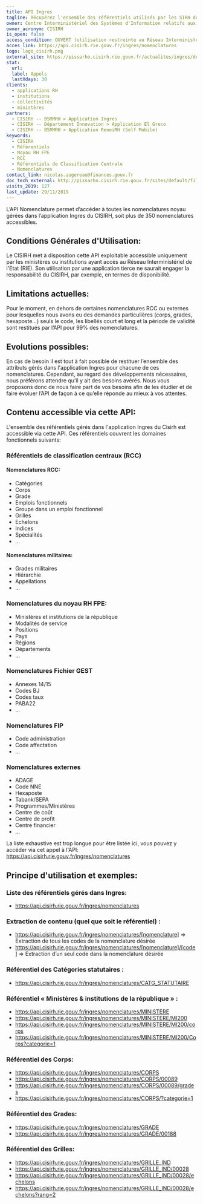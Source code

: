 ```yaml
---
title: API Ingres
tagline: Récupérez l'ensemble des référentiels utilisés par les SIRH de la Fonction Publique d'Etat
owner: Centre Interministériel des Systèmes d'Information relatifs aux Ressources Humaines
owner_acronym: CISIRH
is_open: false
access_condition: OUVERT (utilisation restreinte au Réseau Interministériel de l'Etat (RIE))
acces_link: https://api.cisirh.rie.gouv.fr/ingres/nomenclatures
logo: logo_cisirh.png
external_site: https://pissarho.cisirh.rie.gouv.fr/actualites/ingres/deploiement-de-deux-api-sur-lapplication-ingres
stat:
  url:
  label: Appels
  lastXdays: 30
clients:
  - applications RH
  - institutions
  - collectivités
  - ministères
partners:
  - CISIRH -- BSRMRH > Application Ingres
  - CISIRH -- Département Innovation > Application El Greco
  - CISIRH -- BSRMRH > Application RenoiRH (Self Mobile)
keywords:
  - CISIRH
  - Référentiels
  - Noyau RH FPE
  - RCC
  - Référentiels de Classification Centrale
  - Nomenclatures
contact_link: nicolas.augereau@finances.gouv.fr
doc_tech_external: http://pissarho.cisirh.rie.gouv.fr/sites/default/files/2019-10/INGRES-PIL-API%20Nomenclatures%20Ingres_%20%280_7%29.pptx
visits_2019: 127
last_update: 29/11/2019
---
```


L’API Nomenclature permet d’accéder à toutes les nomenclatures noyau gérées dans l’application Ingres du CISIRH, soit plus de 350 nomenclatures accessibles.

## Conditions Générales d'Utilisation:

Le CISIRH met à disposition cette API exploitable accessible uniquement par les ministères ou institutions ayant accès au Réseau Interministériel de l'Etat (RIE).
Son utilisation par une application tierce ne saurait engager la responsabilité du CISIRH, par exemple, en termes de disponibilité.

## Limitations actuelles:

Pour le moment, en dehors de certaines nomenclatures RCC ou externes pour lesquelles nous avons eu des demandes particulières (corps, grades, hexaposte…) seuls le code, les libellés court et long et la période de validité sont restitués par l’API pour 99% des nomenclatures.

## Evolutions possibles:

En cas de besoin il est tout à fait possible de restituer l’ensemble des attributs gérés dans l'application Ingres pour chacune de ces nomenclatures. Cependant, au regard des développements nécessaires, nous préférons attendre qu’il y ait des besoins avérés.
Nous vous proposons donc de nous faire part de vos besoins afin de les étudier et de faire évoluer l’API de façon à ce qu’elle réponde au mieux à vos attentes.

## Contenu accessible via cette API:

L'ensemble des référentiels gérés dans l'application Ingres du Cisirh est accessible via cette API.
Ces référentiels couvrent les domaines fonctionnels suivants:

### Référentiels de classification centraux (RCC)

#### Nomenclatures RCC:

- Catégories
- Corps
- Grade
- Emplois fonctionnels
- Groupe dans un emploi fonctionnel
- Grilles
- Echelons
- Indices
- Spécialités
- ...

#### Nomenclatures militaires:

- Grades militaires
- Hiérarchie
- Appellations
- ...

### Nomenclatures du noyau RH FPE:

- Ministères et institutions de la république
- Modalités de service
- Positions
- Pays
- Régions
- Départements
- ...

### Nomenclatures Fichier GEST

- Annexes 14/15
- Codes BJ
- Codes taux
- PABA22
- ...

### Nomenclatures FIP

- Code administration
- Code affectation
- ...

### Nomenclatures externes

- ADAGE
- Code NNE
- Hexaposte
- Tabank/SEPA
- Programmes/Ministères
- Centre de coût
- Centre de profit
- Centre financier
- ...

La liste exhaustive est trop longue pour être listée ici, vous pouvez y accéder via cet appel à l'API:
https://api.cisirh.rie.gouv.fr/ingres/nomenclatures

## Principe d'utilisation et exemples:

### Liste des référentiels gérés dans Ingres:

- https://api.cisirh.rie.gouv.fr/ingres/nomenclatures

### Extraction de contenu (quel que soit le référentiel) :

- https://api.cisirh.rie.gouv.fr/ingres/nomenclatures/[nomenclature] => Extraction de tous les codes de la nomenclature désirée
- https://api.cisirh.rie.gouv.fr/ingres/nomenclatures/[nomenclature]/[code] => Extraction d’un seul code dans la nomenclature désirée

### Référentiel des Catégories statutaires :

- https://api.cisirh.rie.gouv.fr/ingres/nomenclatures/CATG_STATUTAIRE

### Référentiel « Ministères & institutions de la république » :

- https://api.cisirh.rie.gouv.fr/ingres/nomenclatures/MINISTERE
- https://api.cisirh.rie.gouv.fr/ingres/nomenclatures/MINISTERE/MI200
- https://api.cisirh.rie.gouv.fr/ingres/nomenclatures/MINISTERE/MI200/corps
- https://api.cisirh.rie.gouv.fr/ingres/nomenclatures/MINISTERE/MI200/Corps?categorie=1

### Référentiel des Corps:

- https://api.cisirh.rie.gouv.fr/ingres/nomenclatures/CORPS
- https://api.cisirh.rie.gouv.fr/ingres/nomenclatures/CORPS/00089
- https://api.cisirh.rie.gouv.fr/ingres/nomenclatures/CORPS/00089/grades
- https://api.cisirh.rie.gouv.fr/ingres/nomenclatures/CORPS/?categorie=1

### Référentiel des Grades:

- https://api.cisirh.rie.gouv.fr/ingres/nomenclatures/GRADE
- https://api.cisirh.rie.gouv.fr/ingres/nomenclatures/GRADE/00188

### Référentiel des Grilles:

- https://api.cisirh.rie.gouv.fr/ingres/nomenclatures/GRILLE_IND
- https://api.cisirh.rie.gouv.fr/ingres/nomenclatures/GRILLE_IND/00028
- https://api.cisirh.rie.gouv.fr/ingres/nomenclatures/GRILLE_IND/00028/echelons
- https://api.cisirh.rie.gouv.fr/ingres/nomenclatures/GRILLE_IND/00028/echelons?rang=2

